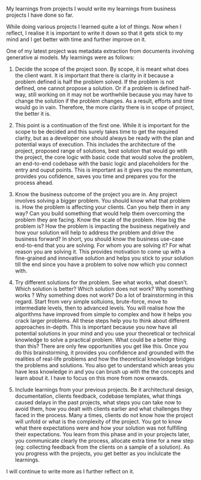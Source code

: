 My learnings from projects
I would write my learnings from business projects I have done so far. 

While doing various projects I learned quite a lot of things. Now when I reflect, I realise it is important to write it down so that it gets stick to my mind and I get better with time and further improve on it.

One of my latest project was metadata extraction from documents involving generative ai models. 
My learnings were as follows: 
1. Decide the scope of the project soon. By scope, it is meant what does the client want. It is important that there is clarity in it because a problem defined is half the problem solved. If the problem is not defined, one cannot propose a solution. Or if a problem is defined half-way, still working on it may not be worthwhile because you may have to change the solution if the problem changes. As a result, efforts and time would go in vain. Therefore, the more clarity there is in scope of project, the better it is.
   
2. This point is a continuation of the first one. While it is important for the scope to be decided and this surely takes time to get the required clarity, but as a developer one should always be ready with the plan and potential ways of execution. This includes the architecture of the project, proposed range of solutions, best solution that would go wtih the project, the core logic with basic code that would solve the problem, an end-to-end codebase with the basic logic and placeholders for the entry and ouput points. This is important as it gives you the momentum, provides you cofidence, saves you time and prepares you for the process ahead.
   
3. Know the business outcome of the project you are in. Any project involves solving a bigger problem. You should know what that problem is. How the problem is affecting your clients. Can you help them in any way? Can you build something that would help them overcoming the problem they are facing. Know the scale of the problem. How big the problem is? How the problem is impacting the business negatively and how your solution will help to address the problem and drive the business forward? In short, you should know the business use-case end-to-end that you are solving. For whom you are solving it? For what reason you are solving it. This provides motivation to come up with a fine-grained and innovative solution and helps you stick to your solution till the end since you have a problem to solve now which you connect with.

4. Try different solutions for the problem. See what works, what doesn't. Which solution is better? Which solution does not work? Why something works ? Why something does not work? Do a lot of brainstorming in this regard. Start from very simple soltuions, brute-force, move to intermediate levels, then to advanced levels. You will realise how the algorithms have improved from simple to complex and how it helps you crack larger problems. All these steps help you to think about different approaches in-depth. This is important because you now have all potential solutions in your mind and you use your theoretical or technical knowledge to solve a practical problem. What could be a better thing than this? There are only few opportunities you get like this. Once you do this brainstorming, it provides you confidence and grounded with the realities of real-life problems and how the theoretical knowledge bridges the problems and solutions. You also get to understand which areas you have less knowledge in and you can brush up with the the concepts and learn about it. I have to focus on this more from now onwards.

5. Include learnings from your previous projects. Be it architectural design, documentation, clients feedback, codebase templates,  what things caused delays in the past projects, what steps you can take now to avoid them, how you dealt with clients earlier and what challenges they faced in the process. Many a times, clients do not know how the project will unfold or what is the complexity of the project. You got to know what there expectations were and how your solution was not fulfilling their expectations. You learn from this phase and in your projects later, you communicate clearly the process, allocate extra time for a new step (eg: collecting feedback from the clients on a sample of a solution). As you progress with the projects, you get better as you inclulcate the learnings.

I will continue to write more as I further reflect on it. 




